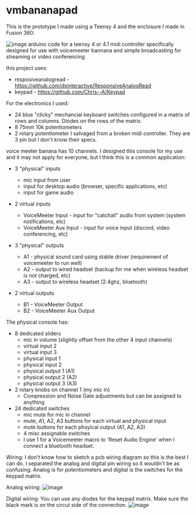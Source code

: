 # vmbananapad
This is the prototype I made using a Teensy 4 and the enclosure I made in Fusion 360:
       
![image](https://user-images.githubusercontent.com/1077409/166650103-03a1fa82-2830-4810-a70f-194dab479040.png)
arduino code for a teensy 4 or 4.1 midi controller specifically designed for use with voicemeeter bannana and simple broadcasting for streaming or video conferencing

this project uses:
- resposiveanalogread - https://github.com/dxinteractive/ResponsiveAnalogRead
- keypad - https://github.com/Chris--A/Keypad

For the electronics I used:
  - 24 blue "clicky" mechancial keyboard switches configured in a matrix of rows and columns. Diodes on the rows of the matrix.  
  - 8 75mm 10k potentiometers 
  - 2 rotary potentiometer I salvaged from a broken midi controller. They are 3 pin but I don't know their specs.

voice meeter banana has 10 channels. I designed this console for my use and it may not apply for everyone, but I think this is a common application:

- 3 "physical" inputs
  - mic input from user    
  - input for desktop audio (browser, specific applications, etc)
  - input for game audio
  
- 2 virtual inputs
  - VoiceMeeter Input - input for "catchall" audio from system (system notifications, etc) 
  - VoiceMeeter Aux Input - input for voice input (discord, video conferencing, etc)
  
- 3 "physical" outputs
  - A1 - physical sound card using stable driver (requirement of voicemeeter to run well)
  - A2 - output to wired headset (backup for me when wireless headset is not charged, etc)
  - A3 - output to wireless headset (2.4ghz, bluetooth)
  
- 2 virtual outputs
  - B1 - VoiceMeeter Output
  - B2 - VoiceMeeter Aux Output
    
The physical console has:
  - 8 dedicated sliders
      - mic in volume (slightly offset from the other 4 input channels)
      - virtual input 2
      - virtual input 3
      - physical input 1
      - physical input 2
      - physical output 1 (A1)
      - physical output 2 (A2)
      - physical output 3 (A3)    
  - 2 rotary knobs on channel 1 (my mic in)
      - Compression and Noise Gate adjustments but can be assigned to anything     
  - 24 dedicated switches
      - mic mute for mic in channel
      - mute, A1, A2, A3 buttons for each virtual and physical input
      - mute buttons for each phsyical output (A1, A2, A3)
      - 4 misc assignable switches
      - I use 1 for a Voicemeeter macro to 'Reset Audio Engine' when I connect a bluetooth headset.


Wiring:
I don't know how to sketch a pcb wiring diagram so this is the best I can do. I separated the analog and digital pin wiring so it wouldn't be as confusing.
Analog is for potentiometers and digital is the switches for the keypad matrix. 

Analog wiring:
![image](https://user-images.githubusercontent.com/1077409/167263344-a5be7846-314c-4b12-b562-d47faec7296e.png)

Digital wiring:
You can use any diodes for the keypad matrix. Make sure the black mark is on the circut side of the connection.
![image](https://user-images.githubusercontent.com/1077409/167263355-9eaa3d17-9140-4eab-8ed6-ba7e84e8fb5e.png)



